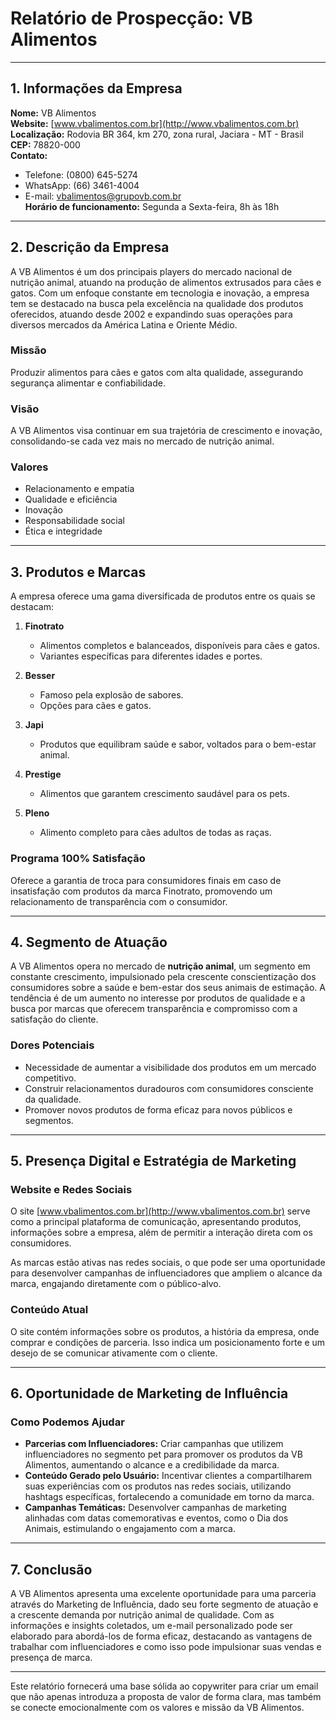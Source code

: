 # Relatório de Prospecção: VB Alimentos

---

## 1. Informações da Empresa

**Nome:** VB Alimentos  
**Website:** [www.vbalimentos.com.br](http://www.vbalimentos.com.br)  
**Localização:** Rodovia BR 364, km 270, zona rural, Jaciara - MT - Brasil  
**CEP:** 78820-000  
**Contato:** 
  - Telefone: (0800) 645-5274
  - WhatsApp: (66) 3461-4004
  - E-mail: vbalimentos@grupovb.com.br  
**Horário de funcionamento:** Segunda a Sexta-feira, 8h às 18h

---

## 2. Descrição da Empresa

A VB Alimentos é um dos principais players do mercado nacional de nutrição animal, atuando na produção de alimentos extrusados para cães e gatos. Com um enfoque constante em tecnologia e inovação, a empresa tem se destacado na busca pela excelência na qualidade dos produtos oferecidos, atuando desde 2002 e expandindo suas operações para diversos mercados da América Latina e Oriente Médio.

### Missão
Produzir alimentos para cães e gatos com alta qualidade, assegurando segurança alimentar e confiabilidade.

### Visão
A VB Alimentos visa continuar em sua trajetória de crescimento e inovação, consolidando-se cada vez mais no mercado de nutrição animal.

### Valores
- Relacionamento e empatia
- Qualidade e eficiência
- Inovação
- Responsabilidade social
- Ética e integridade

---

## 3. Produtos e Marcas

A empresa oferece uma gama diversificada de produtos entre os quais se destacam:

1. **Finotrato**
   - Alimentos completos e balanceados, disponíveis para cães e gatos.
   - Variantes específicas para diferentes idades e portes.
  
2. **Besser**
   - Famoso pela explosão de sabores.
   - Opções para cães e gatos.

3. **Japi**
   - Produtos que equilibram saúde e sabor, voltados para o bem-estar animal.
   
4. **Prestige**
   - Alimentos que garantem crescimento saudável para os pets.

5. **Pleno**
   - Alimento completo para cães adultos de todas as raças.

### Programa 100% Satisfação
Oferece a garantia de troca para consumidores finais em caso de insatisfação com produtos da marca Finotrato, promovendo um relacionamento de transparência com o consumidor.

---

## 4. Segmento de Atuação

A VB Alimentos opera no mercado de **nutrição animal**, um segmento em constante crescimento, impulsionado pela crescente conscientização dos consumidores sobre a saúde e bem-estar dos seus animais de estimação. A tendência é de um aumento no interesse por produtos de qualidade e a busca por marcas que oferecem transparência e compromisso com a satisfação do cliente.

### Dores Potenciais
- Necessidade de aumentar a visibilidade dos produtos em um mercado competitivo.
- Construir relacionamentos duradouros com consumidores consciente da qualidade.
- Promover novos produtos de forma eficaz para novos públicos e segmentos.

---

## 5. Presença Digital e Estratégia de Marketing

### Website e Redes Sociais
O site [www.vbalimentos.com.br](http://www.vbalimentos.com.br) serve como a principal plataforma de comunicação, apresentando produtos, informações sobre a empresa, além de permitir a interação direta com os consumidores.

As marcas estão ativas nas redes sociais, o que pode ser uma oportunidade para desenvolver campanhas de influenciadores que ampliem o alcance da marca, engajando diretamente com o público-alvo.

### Conteúdo Atual
O site contém informações sobre os produtos, a história da empresa, onde comprar e condições de parceria. Isso indica um posicionamento forte e um desejo de se comunicar ativamente com o cliente.

---

## 6. Oportunidade de Marketing de Influência

### Como Podemos Ajudar
- **Parcerias com Influenciadores:** Criar campanhas que utilizem influenciadores no segmento pet para promover os produtos da VB Alimentos, aumentando o alcance e a credibilidade da marca.
- **Conteúdo Gerado pelo Usuário:** Incentivar clientes a compartilharem suas experiências com os produtos nas redes sociais, utilizando hashtags específicas, fortalecendo a comunidade em torno da marca.
- **Campanhas Temáticas:** Desenvolver campanhas de marketing alinhadas com datas comemorativas e eventos, como o Dia dos Animais, estimulando o engajamento com a marca.

---

## 7. Conclusão

A VB Alimentos apresenta uma excelente oportunidade para uma parceria através do Marketing de Influência, dado seu forte segmento de atuação e a crescente demanda por nutrição animal de qualidade. Com as informações e insights coletados, um e-mail personalizado pode ser elaborado para abordá-los de forma eficaz, destacando as vantagens de trabalhar com influenciadores e como isso pode impulsionar suas vendas e presença de marca.

--- 

Este relatório fornecerá uma base sólida ao copywriter para criar um email que não apenas introduza a proposta de valor de forma clara, mas também se conecte emocionalmente com os valores e missão da VB Alimentos.